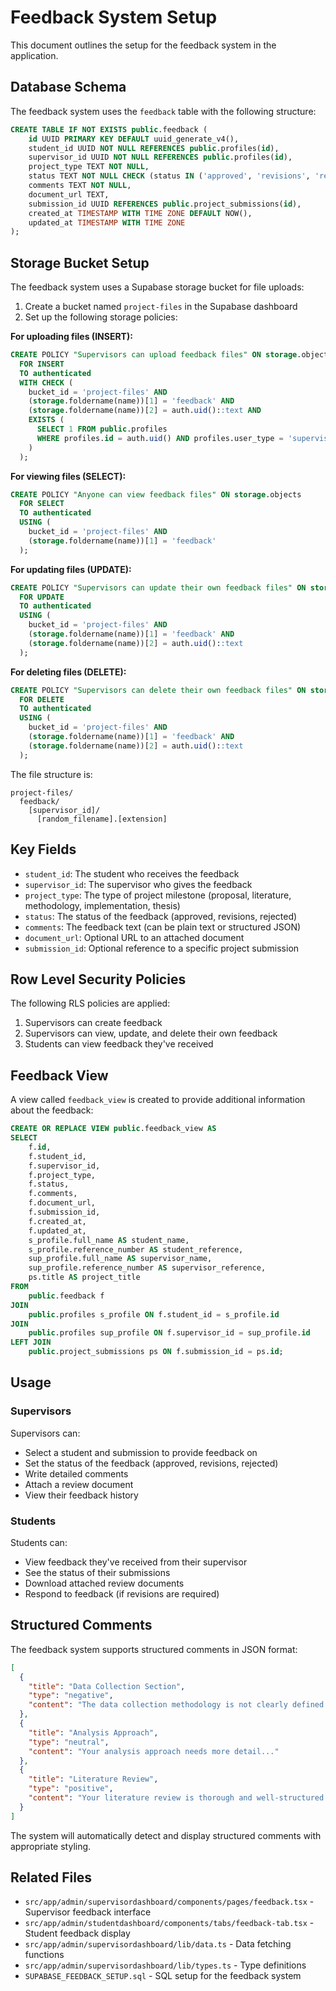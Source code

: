 # Feedback System Setup

This document outlines the setup for the feedback system in the application.

## Database Schema

The feedback system uses the `feedback` table with the following structure:

```sql
CREATE TABLE IF NOT EXISTS public.feedback (
    id UUID PRIMARY KEY DEFAULT uuid_generate_v4(),
    student_id UUID NOT NULL REFERENCES public.profiles(id),
    supervisor_id UUID NOT NULL REFERENCES public.profiles(id),
    project_type TEXT NOT NULL,
    status TEXT NOT NULL CHECK (status IN ('approved', 'revisions', 'rejected')),
    comments TEXT NOT NULL,
    document_url TEXT,
    submission_id UUID REFERENCES public.project_submissions(id),
    created_at TIMESTAMP WITH TIME ZONE DEFAULT NOW(),
    updated_at TIMESTAMP WITH TIME ZONE
);
```

## Storage Bucket Setup

The feedback system uses a Supabase storage bucket for file uploads:

1. Create a bucket named `project-files` in the Supabase dashboard
2. Set up the following storage policies:

**For uploading files (INSERT):**
```sql
CREATE POLICY "Supervisors can upload feedback files" ON storage.objects
  FOR INSERT
  TO authenticated
  WITH CHECK (
    bucket_id = 'project-files' AND
    (storage.foldername(name))[1] = 'feedback' AND
    (storage.foldername(name))[2] = auth.uid()::text AND
    EXISTS (
      SELECT 1 FROM public.profiles
      WHERE profiles.id = auth.uid() AND profiles.user_type = 'supervisor'
    )
  );
```

**For viewing files (SELECT):**
```sql
CREATE POLICY "Anyone can view feedback files" ON storage.objects
  FOR SELECT
  TO authenticated
  USING (
    bucket_id = 'project-files' AND
    (storage.foldername(name))[1] = 'feedback'
  );
```

**For updating files (UPDATE):**
```sql
CREATE POLICY "Supervisors can update their own feedback files" ON storage.objects
  FOR UPDATE
  TO authenticated
  USING (
    bucket_id = 'project-files' AND
    (storage.foldername(name))[1] = 'feedback' AND
    (storage.foldername(name))[2] = auth.uid()::text
  );
```

**For deleting files (DELETE):**
```sql
CREATE POLICY "Supervisors can delete their own feedback files" ON storage.objects
  FOR DELETE
  TO authenticated
  USING (
    bucket_id = 'project-files' AND
    (storage.foldername(name))[1] = 'feedback' AND
    (storage.foldername(name))[2] = auth.uid()::text
  );
```

The file structure is:
```
project-files/
  feedback/
    [supervisor_id]/
      [random_filename].[extension]
```

## Key Fields

- `student_id`: The student who receives the feedback
- `supervisor_id`: The supervisor who gives the feedback
- `project_type`: The type of project milestone (proposal, literature, methodology, implementation, thesis)
- `status`: The status of the feedback (approved, revisions, rejected)
- `comments`: The feedback text (can be plain text or structured JSON)
- `document_url`: Optional URL to an attached document
- `submission_id`: Optional reference to a specific project submission

## Row Level Security Policies

The following RLS policies are applied:

1. Supervisors can create feedback
2. Supervisors can view, update, and delete their own feedback
3. Students can view feedback they've received

## Feedback View

A view called `feedback_view` is created to provide additional information about the feedback:

```sql
CREATE OR REPLACE VIEW public.feedback_view AS
SELECT
    f.id,
    f.student_id,
    f.supervisor_id,
    f.project_type,
    f.status,
    f.comments,
    f.document_url,
    f.submission_id,
    f.created_at,
    f.updated_at,
    s_profile.full_name AS student_name,
    s_profile.reference_number AS student_reference,
    sup_profile.full_name AS supervisor_name,
    sup_profile.reference_number AS supervisor_reference,
    ps.title AS project_title
FROM
    public.feedback f
JOIN
    public.profiles s_profile ON f.student_id = s_profile.id
JOIN
    public.profiles sup_profile ON f.supervisor_id = sup_profile.id
LEFT JOIN
    public.project_submissions ps ON f.submission_id = ps.id;
```

## Usage

### Supervisors

Supervisors can:
- Select a student and submission to provide feedback on
- Set the status of the feedback (approved, revisions, rejected)
- Write detailed comments
- Attach a review document
- View their feedback history

### Students

Students can:
- View feedback they've received from their supervisor
- See the status of their submissions
- Download attached review documents
- Respond to feedback (if revisions are required)

## Structured Comments

The feedback system supports structured comments in JSON format:

```json
[
  {
    "title": "Data Collection Section",
    "type": "negative",
    "content": "The data collection methodology is not clearly defined..."
  },
  {
    "title": "Analysis Approach",
    "type": "neutral",
    "content": "Your analysis approach needs more detail..."
  },
  {
    "title": "Literature Review",
    "type": "positive",
    "content": "Your literature review is thorough and well-structured..."
  }
]
```

The system will automatically detect and display structured comments with appropriate styling.

## Related Files

- `src/app/admin/supervisordashboard/components/pages/feedback.tsx` - Supervisor feedback interface
- `src/app/admin/studentdashboard/components/tabs/feedback-tab.tsx` - Student feedback display
- `src/app/admin/supervisordashboard/lib/data.ts` - Data fetching functions
- `src/app/admin/supervisordashboard/lib/types.ts` - Type definitions
- `SUPABASE_FEEDBACK_SETUP.sql` - SQL setup for the feedback system 